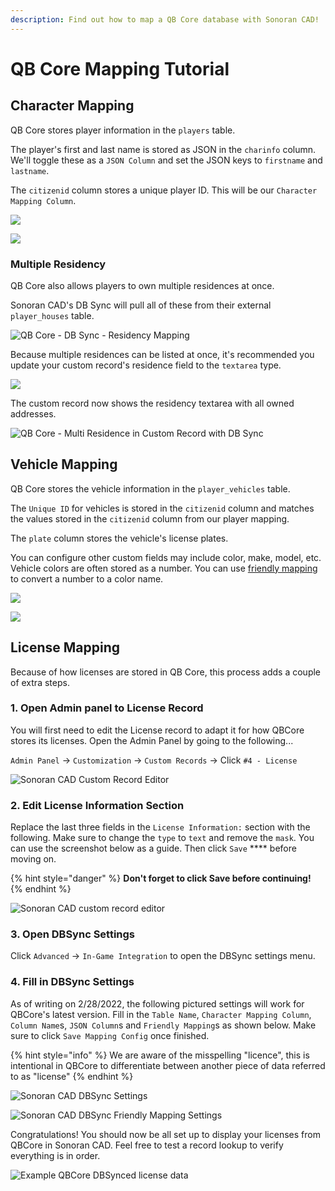 ```yaml
---
description: Find out how to map a QB Core database with Sonoran CAD!
---
```


# QB Core Mapping Tutorial

## Character Mapping

QB Core stores player information in the `players` table.

The player's first and last name is stored as JSON in the `charinfo` column. We'll toggle these as a `JSON Column` and set the JSON keys to `firstname` and `lastname`.

The `citizenid` column stores a unique player ID. This will be our `Character Mapping Column`.

![](<../../.gitbook/assets/image (268).png>)

![](<../../.gitbook/assets/image (294).png>)

### Multiple Residency

QB Core also allows players to own multiple residences at once.

Sonoran CAD's DB Sync will pull all of these from their external `player_houses` table.

![QB Core - DB Sync - Residency Mapping](<../../.gitbook/assets/image (283).png>)

Because multiple residences can be listed at once, it's recommended you update your custom record's residence field to the `textarea` type.

![](<../../.gitbook/assets/image (284).png>)

The custom record now shows the residency textarea with all owned addresses.

![QB Core - Multi Residence in Custom Record with DB Sync](<../../.gitbook/assets/image (288).png>)

## Vehicle Mapping

QB Core stores the vehicle information in the `player_vehicles` table.

The `Unique ID` for vehicles is stored in the `citizenid` column and matches the values stored in the `citizenid` column from our player mapping.

The `plate` column stores the vehicle's license plates.

You can configure other custom fields may include color, make, model, etc. Vehicle colors are often stored as a number. You can use [friendly mapping](./#friendly-mapping) to convert a number to a color name.

![](<../../.gitbook/assets/image (271).png>)

![](<../../.gitbook/assets/image (295).png>)

## License Mapping

Because of how licenses are stored in QB Core, this process adds a couple of extra steps.

### 1. Open Admin panel to License Record

You will first need to edit the License record to adapt it for how QBCore stores its licenses. Open the Admin Panel by going to the following...

`Admin Panel` -> `Customization` -> `Custom Records` -> Click `#4 - License`

![Sonoran CAD Custom Record Editor](<../../.gitbook/assets/image (83).png>)

### **2**. Edit License Information Section

Replace the last three fields in the `License Information:` section with the following. Make sure to change the `type` to `text` and remove the `mask`. You can use the screenshot below as a guide. Then click `Save` **** before moving on.

{% hint style="danger" %}
**Don't forget to click Save before continuing!**
{% endhint %}

![Sonoran CAD custom record editor](<../../.gitbook/assets/image (247).png>)

### 3. Open DBSync Settings

Click `Advanced` -> `In-Game Integration` to open the DBSync settings menu.

### 4. Fill in DBSync Settings

As of writing on 2/28/2022, the following pictured settings will work for QBCore's latest version. Fill in the `Table Name`, `Character Mapping Column`, `Column Name`s, `JSON Column`s and `Friendly Mapping`s as shown below. Make sure to click `Save Mapping Config` once finished.

{% hint style="info" %}
We are aware of the misspelling "licence", this is intentional in QBCore to differentiate between another piece of data referred to as "license"
{% endhint %}

![Sonoran CAD DBSync Settings](<../../.gitbook/assets/image (8).png>)

![Sonoran CAD DBSync Friendly Mapping Settings](<../../.gitbook/assets/image (59).png>)

Congratulations! You should now be all set up to display your licenses from QBCore in Sonoran CAD. Feel free to test a record lookup to verify everything is in order.

![Example QBCore DBSynced license data](<../../.gitbook/assets/image (75).png>)
